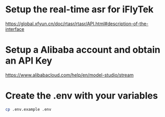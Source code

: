 # Setup the real-time asr for iFlyTek

https://global.xfyun.cn/doc/rtasr/rtasr/API.html#description-of-the-interface

# Setup a Alibaba account and obtain an API Key

https://www.alibabacloud.com/help/en/model-studio/stream

# Create the .env with your variables

```bash
cp .env.example .env
```
